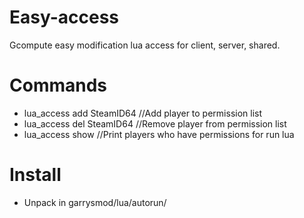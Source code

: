 # Easy-access
Gcompute easy modification lua access for client, server, shared.

# Commands

* lua_access add SteamID64  //Add player to permission list
* lua_access del SteamID64  //Remove player from permission list
* lua_access show //Print players who have permissions for run lua
  
# Install

* Unpack in garrysmod/lua/autorun/
